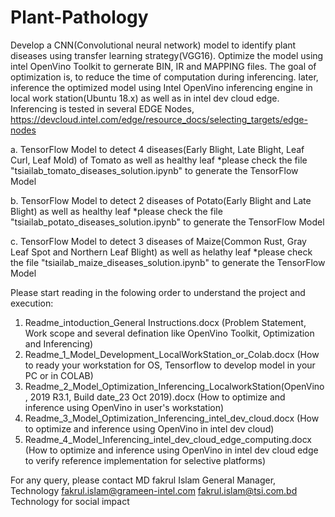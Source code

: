 # Plant-Pathology

Develop a CNN(Convolutional neural network) model to identify plant diseases using transfer learning strategy(VGG16). Optimize the model using intel OpenVino Toolkit to gernerate BIN, IR and MAPPING files. The goal of optimization is, to reduce the time of computation during inferencing. later, inference the optimized model using Intel OpenVino inferencing engine in local work station(Ubuntu 18.x) as well as in intel dev cloud edge. Inferencing is tested in several EDGE Nodes,
https://devcloud.intel.com/edge/resource_docs/selecting_targets/edge-nodes

a. TensorFlow Model to detect 4 diseases(Early Blight, Late Blight, Leaf Curl, Leaf Mold) of Tomato as well as healthy leaf
*please check the file "tsiailab_tomato_diseases_solution.ipynb" to generate the TensorFlow Model

b. TensorFlow Model to detect 2 diseases of Potato(Early Blight and Late Blight) as well as healthy leaf
*please check the file "tsiailab_potato_diseases_solution.ipynb" to generate the TensorFlow Model

c. TensorFlow Model to detect 3 diseases of Maize(Common Rust, Gray Leaf Spot and Northern Leaf Blight) as well as helathy leaf
*please check the file "tsiailab_maize_diseases_solution.ipynb" to generate the TensorFlow Model

Please start reading in the folowing order to understand the project and execution:
1. Readme_intoduction_General Instructions.docx
(Problem Statement, Work scope and several defination like OpenVino Toolkit, Optimization and Inferencing)
2. Readme_1_Model_Development_LocalWorkStation_or_Colab.docx
(How to ready your workstation for OS, Tensorflow to develop model in your PC or in COLAB)
3. Readme_2_Model_Optimization_Inferencing_LocalworkStation(OpenVino, 2019 R3.1, Build date_23 Oct 2019).docx
(How to optimize and inference using OpenVino in user's workstation)
4. Readme_3_Model_Optimization_Inferencing_intel_dev_cloud.docx
(How to optimize and inference using OpenVino in intel dev cloud)
5. Readme_4_Model_Inferencing_intel_dev_cloud_edge_computing.docx
(How to optimize and inference using OpenVino in intel dev cloud edge to verify reference implementation for selective platforms)

For any query, please contact
MD fakrul Islam
General Manager, Technology
fakrul.islam@grameen-intel.com
fakrul.islam@tsi.com.bd
Technology for social impact

